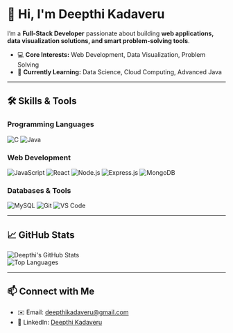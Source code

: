 # 👋 Hi, I'm Deepthi Kadaveru

I’m a **Full-Stack Developer** passionate about building **web applications, data visualization solutions, and smart problem-solving tools**.  

- 💻 **Core Interests:** Web Development, Data Visualization, Problem Solving  
- 🌱 **Currently Learning:** Data Science, Cloud Computing, Advanced Java  


---

## 🛠️ Skills & Tools

### Programming Languages
![C](https://img.shields.io/badge/C-A8B9CC?style=for-the-badge&logo=c&logoColor=white) ![Java](https://img.shields.io/badge/Java-ED8B00?style=for-the-badge&logo=java&logoColor=white) 

### Web Development
 ![JavaScript](https://img.shields.io/badge/JavaScript-F7DF1E?style=for-the-badge&logo=javascript&logoColor=black) ![React](https://img.shields.io/badge/React-61DAFB?style=for-the-badge&logo=react&logoColor=black) ![Node.js](https://img.shields.io/badge/Node.js-339933?style=for-the-badge&logo=node.js&logoColor=white) ![Express.js](https://img.shields.io/badge/Express.js-000000?style=for-the-badge&logo=express&logoColor=white) ![MongoDB](https://img.shields.io/badge/MongoDB-47A248?style=for-the-badge&logo=mongodb&logoColor=white)  

### Databases & Tools
![MySQL](https://img.shields.io/badge/MySQL-4479A1?style=for-the-badge&logo=mysql&logoColor=white) ![Git](https://img.shields.io/badge/Git-F05032?style=for-the-badge&logo=git&logoColor=white) ![VS Code](https://img.shields.io/badge/VS%20Code-0078D7?style=for-the-badge&logo=visual-studio-code&logoColor=white)  

---

## 📈 GitHub Stats
![Deepthi's GitHub Stats](https://github-readme-stats.vercel.app/api?username=deepthikadaveru&show_icons=true&theme=radical)  
![Top Languages](https://github-readme-stats.vercel.app/api/top-langs/?username=deepthikadaveru&layout=compact&theme=radical)  

---

## 📫 Connect with Me
- ✉️ Email: deepthikadaveru@gmail.com  
- 🔗 LinkedIn: [Deepthi Kadaveru](https://www.linkedin.com/in/deepthi-kadaveru-83248933b/)  
